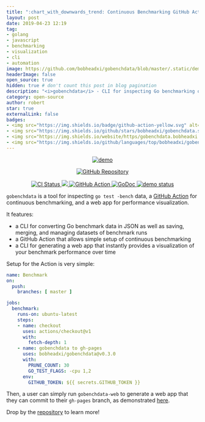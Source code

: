 ```yaml
---
title: ":chart_with_downwards_trend: Continuous Benchmarking GitHub Action"
layout: post
date: 2019-04-23 12:19
tag:
- golang
- javascript
- benchmarking
- visualization
- cli
- automation
image: https://github.com/bobheadxi/gobenchdata/blob/master/.static/demo-chart.png?raw=true
headerImage: false
open_source: true
hidden: true # don't count this post in blog pagination
description: "<i>gobenchdata</i> - CLI for inspecting Go benchmarking outputs, GitHub Action for continuous benchmarking, and web app for performance visualization"
category: open-source
author: robert
star: true
externalLink: false
badges:
- <img src="https://img.shields.io/badge/github-action-yellow.svg" alt="GitHub Action" />
- <img src="https://img.shields.io/github/stars/bobheadxi/gobenchdata.svg?" />
- <img src="https://img.shields.io/website/https/gobenchdata.bobheadxi.dev.svg?down_color=grey&down_message=offline&label=demo&up_message=live" alt="demo status">
- <img src="https://img.shields.io/github/languages/top/bobheadxi/gobenchdata.svg?colorB=1e90ff" />
---
```


<p align="center">
  <a href="https://gobenchdata.bobheadxi.dev"> 
    <img src="https://github.com/bobheadxi/gobenchdata/blob/master/.static/demo-chart.png?raw=true" alt="demo">
  </a>
</p>

<p align="center">
  <a href="https://github.com/bobheadxi/gobenchdata">    
    <img src="https://img.shields.io/badge/github-gobenchdata-red.svg?style=for-the-badge" alt="GitHub Repository"/>
  </a>
</p>

<p align="center">
  <a href="https://dev.azure.com/bobheadxi/bobheadxi/_build/latest?definitionId=7&branchName=master">
    <img src="https://dev.azure.com/bobheadxi/bobheadxi/_apis/build/status/bobheadxi.gobenchdata?branchName=master" alt="CI Status" />
  </a>
  <a href="https://github.com/bobheadxi/gobenchdata">
    <img src="https://img.shields.io/github/stars/bobheadxi/gobenchdata.svg?" />
  </a>
  <a href="https://bobheadxi.dev/r/gobenchdata">
    <img src="https://img.shields.io/badge/view-github%20action-yellow.svg" alt="GitHub Action" />
  </a>
  <a href="https://godoc.org/github.com/bobheadxi/gobenchdata">
    <img src="https://godoc.org/github.com/bobheadxi/gobenchdata?status.svg" alt="GoDoc" />
  </a>
  <a href="https://gobenchdata.bobheadxi.dev/">
    <img src="https://img.shields.io/website/https/gobenchdata.bobheadxi.dev.svg?down_color=grey&down_message=offline&label=demo&up_message=live" alt="demo status">
  </a>
</p>

`gobenchdata` is a tool for inspecting `go test -bench` data, a
[GitHub Action](https://github.com/features/actions) for continuous benchmarking,
and a web app for performance visualization.

It features:

* a CLI for converting Go benchmark data in JSON as well as saving, merging, and
  managing datasets of benchmark runs
* a GitHub Action that allows simple setup of continuous benchmarking
* a CLI for generating a web app that instantly provides a visualization of your
  benchmark performance over time

Setup for the Action is very simple:

```yml
name: Benchmark
on:
  push:
    branches: [ master ]

jobs:
  benchmark:
    runs-on: ubuntu-latest
    steps:
    - name: checkout
      uses: actions/checkout@v1
      with:
        fetch-depth: 1
    - name: gobenchdata to gh-pages
      uses: bobheadxi/gobenchdata@v0.3.0
      with:
        PRUNE_COUNT: 30
        GO_TEST_FLAGS: -cpu 1,2
      env:
        GITHUB_TOKEN: ${{ secrets.GITHUB_TOKEN }}
```

Then, a user can simply run `gobenchdata-web` to generate a web app that they
can commit to their `gh-pages` branch, as demonstrated [here](https://gobenchdata.bobheadxi.dev).

Drop by the [repository](https://github.com/bobheadxi/gobenchdata) to learn more!

<br />

